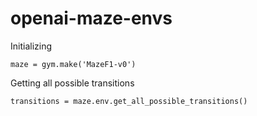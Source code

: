 # openai-maze-envs

Initializing

    maze = gym.make('MazeF1-v0')

Getting all possible transitions

    transitions = maze.env.get_all_possible_transitions()